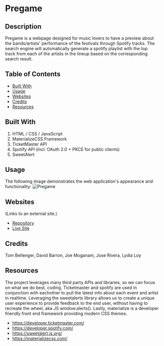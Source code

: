 # Pregame

## Description

Pregame is a webpage designed for music lovers to have a preview about the bands/artists' performance of the festivals through Spotify tracks. The search engine will automatically generate a spotify playlist with the top track from each of the artists in the lineup based on the corresponding search result.
 
## Table of Contents

* [Built With](#BuiltWith)
* [Usage](#Usage)
* [Websites](#Websites)
* [Credits](#Credits)
* [Resources](#Resources)

## Built With

1. HTML / CSS / JavaScript
2. MaterializeCSS Framework
4. TicketMaster API
5. Spotify API (incl. OAuth 2.0 + PKCE for public clients)
6. SweetAlert

## Usage

The following image demonstrates the web application's appearance and functionality:
<img src="./assets/images/Pregame.gif" alt="Pregame"/>

## Websites

  (Links to an external site.)

* <a target="_blank" href="https://github.com/tbellenger/playlist/">Repository</a>
* <a target="_blank" href="https://tbellenger.github.io/playlist/">Live Site</a>

## Credits
 
Tom Bellenger,
David Barron,
Joe Moganam,
Jose Rivera,
Lydia Loy

## Resources

The project leverages many third party APIs and libraries, so we can focus on what we do best, coding. Ticketmaster and spotify are used in conjunction with eachother to pull the latest info about each event and artist in realtime. Leveraging the sweetalerts library allows us to create a unique user experience to provide feedback to the end user, without having to recreate the wheel, aka JS window.alerts(). Lastly, materialize is a developer friendly front end framework providing modern CSS themes.
* <a target="_blank" href="https://developer.ticketmaster.com/">https://developer.ticketmaster.com/</a> 
* <a target="_blank" href="https://developer.spotify.com/">https://developer.spotify.com/</a> 
* <a target="_blank" href="https://sweetalert.js.org/">https://sweetalert.js.org/</a> 
* <a target="_blank" href="https://materializecss.com/">https://materializecss.com/</a>



